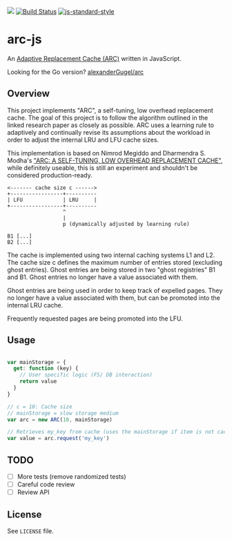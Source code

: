 ![](http://img.shields.io/badge/stability-experimental-orange.svg?style=flat)
[![Build Status](https://travis-ci.org/alexanderGugel/arc-js.svg?branch=master)](https://travis-ci.org/alexanderGugel/arc-js)
[![js-standard-style](https://img.shields.io/badge/code%20style-standard-brightgreen.svg?style=flat)](https://github.com/feross/standard)

arc-js
======

An [Adaptive Replacement Cache (ARC)](http://web.archive.org/web/20150405221102/https://www.usenix.org/legacy/event/fast03/tech/full_papers/megiddo/megiddo.pdf) written in JavaScript.

Looking for the Go version? [alexanderGugel/arc](https://github.com/alexanderGugel/arc)

Overview
--------

This project implements "ARC", a self-tuning, low overhead replacement cache. The goal of this project is to follow the algorithm outlined in the linked research paper as closely as possible. ARC uses a learning rule to adaptively and continually revise its assumptions about the workload in order to adjust the internal LRU and LFU cache sizes.

This implementation is based on Nimrod Megiddo and Dharmendra S. Modha's ["ARC: A SELF-TUNING, LOW OVERHEAD REPLACEMENT CACHE"](http://web.archive.org/web/20150405221102/https://www.usenix.org/legacy/event/fast03/tech/full_papers/megiddo/megiddo.pdf), while definitely useable, this is still an experiment and shouldn't be considered production-ready.

```
<------- cache size c ------>
+-----------------+----------
| LFU             | LRU     |
+-----------------+----------
                  ^
                  |
                  p (dynamically adjusted by learning rule)

B1 [...]
B2 [...]
```

The cache is implemented using two internal caching systems L1 and L2. The cache size c defines the maximum number of entries stored (excluding ghost entries). Ghost entries are being stored in two "ghost registries" B1 and B1. Ghost entries no longer have a value associated with them.

Ghost entries are being used in order to keep track of expelled pages. They no longer have a value associated with them, but can be promoted into the internal LRU cache.

Frequently requested pages are being promoted into the LFU.

Usage
-----

```js

var mainStorage = {
  get: function (key) {
    // User specific logic (FS/ DB interaction)
    return value
  }
}

// c = 10: Cache size
// mainStorage = slow storage medium
var arc = new ARC(10, mainStorage)

// Retrieves my_key from cache (uses the mainStorage if item is not cached)
var value = arc.request('my_key')
```

TODO
----

- [ ] More tests (remove randomized tests)
- [ ] Careful code review
- [ ] Review API

License
-------

See `LICENSE` file.
